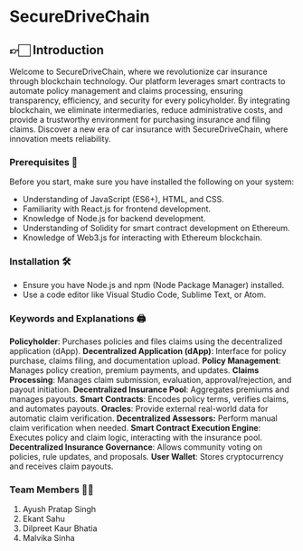 # SecureDriveChain

## 👉🏻 Introduction
Welcome to SecureDriveChain, where we revolutionize car insurance through blockchain technology. Our platform leverages smart contracts to automate policy management and claims processing, ensuring transparency, efficiency, and security for every policyholder. By integrating blockchain, we eliminate intermediaries, reduce administrative costs, and provide a trustworthy environment for purchasing insurance and filing claims. Discover a new era of car insurance with SecureDriveChain, where innovation meets reliability.

### Prerequisites 📝

Before you start, make sure you have installed the following on your system:

- Understanding of JavaScript (ES6+), HTML, and CSS.
- Familiarity with React.js for frontend development.
- Knowledge of Node.js for backend development.
- Understanding of Solidity for smart contract development on Ethereum.
- Knowledge of Web3.js for interacting with Ethereum blockchain.

### Installation 🛠️

- Ensure you have Node.js and npm (Node Package Manager) installed.
- Use a code editor like Visual Studio Code, Sublime Text, or Atom.

### Keywords and Explanations 🖨️

**Policyholder**: Purchases policies and files claims using the decentralized application (dApp).
**Decentralized Application (dApp)**: Interface for policy purchase, claims filing, and documentation upload.
**Policy Management**: Manages policy creation, premium payments, and updates.
**Claims Processing**: Manages claim submission, evaluation, approval/rejection, and payout initiation.
**Decentralized Insurance Pool**: Aggregates premiums and manages payouts.
**Smart Contracts**: Encodes policy terms, verifies claims, and automates payouts.
**Oracles**: Provide external real-world data for automatic claim verification.
**Decentralized Assessors:** Perform manual claim verification when needed.
**Smart Contract Execution Engine**: Executes policy and claim logic, interacting with the insurance pool.
**Decentralized Insurance Governance**: Allows community voting on policies, rule updates, and proposals.
**User Wallet**: Stores cryptocurrency and receives claim payouts.

### Team Members 🤝🏻
1. Ayush Pratap Singh
2. Ekant Sahu
3. Dilpreet Kaur Bhatia
4. Malvika Sinha

